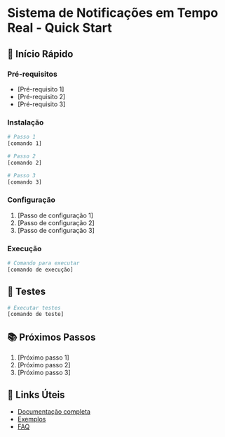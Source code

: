# Sistema de Notificações em Tempo Real - Quick Start

## 🚀 Início Rápido

### Pré-requisitos
- [Pré-requisito 1]
- [Pré-requisito 2]
- [Pré-requisito 3]

### Instalação
```bash
# Passo 1
[comando 1]

# Passo 2
[comando 2]

# Passo 3
[comando 3]
```

### Configuração
1. [Passo de configuração 1]
2. [Passo de configuração 2]
3. [Passo de configuração 3]

### Execução
```bash
# Comando para executar
[comando de execução]
```

## 🧪 Testes
```bash
# Executar testes
[comando de teste]
```

## 📚 Próximos Passos
1. [Próximo passo 1]
2. [Próximo passo 2]
3. [Próximo passo 3]

## 🔗 Links Úteis
- [Documentação completa](URL1)
- [Exemplos](URL2)
- [FAQ](URL3)
